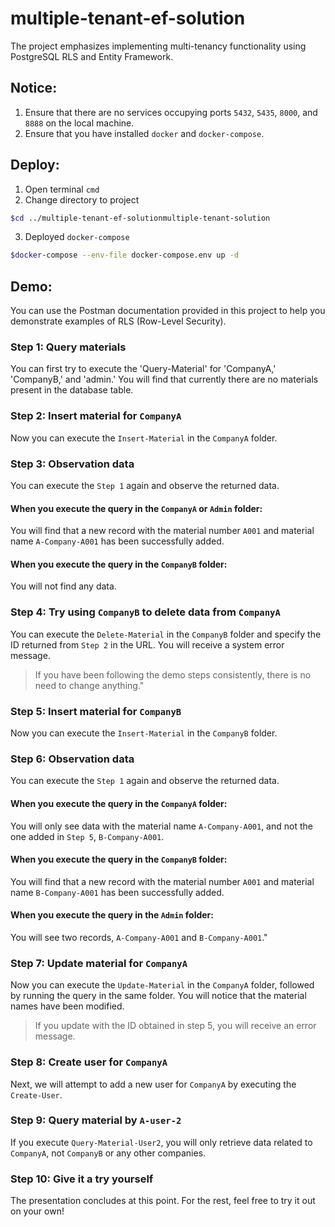 # multiple-tenant-ef-solution

The project emphasizes implementing multi-tenancy functionality using PostgreSQL RLS and Entity Framework.

## Notice:
1. Ensure that there are no services occupying ports `5432`, `5435`, `8000`, and `8888` on the local machine.
2. Ensure that you have installed `docker` and `docker-compose`.

## Deploy:
1. Open terminal `cmd`
2. Change directory to project  
```bash
$cd ../multiple-tenant-ef-solutionmultiple-tenant-solution
```
3. Deployed `docker-compose`  

```bash
$docker-compose --env-file docker-compose.env up -d  
```

## Demo:
You can use the Postman documentation provided in this project to help you demonstrate examples of RLS (Row-Level Security).

### Step 1: Query materials
You can first try to execute the 'Query-Material' for 'CompanyA,' 'CompanyB,' and 'admin.' You will find that currently there are no materials present in the database table.

### Step 2: Insert material for `CompanyA`
Now you can execute the `Insert-Material` in the `CompanyA` folder.

### Step 3: Observation data
You can execute the `Step 1` again and observe the returned data.

#### When you execute the query in the `CompanyA` or `Admin` folder:
You will find that a new record with the material number `A001` and material name `A-Company-A001` has been successfully added.

#### When you execute the query in the `CompanyB` folder:
You will not find any data.

### Step 4: Try using `CompanyB` to delete data from `CompanyA`
You can execute the `Delete-Material` in the `CompanyB` folder and specify the ID returned from `Step 2` in the URL.
You will receive a system error message.
> If you have been following the demo steps consistently, there is no need to change anything."

### Step 5: Insert material for `CompanyB`
Now you can execute the `Insert-Material` in the `CompanyB` folder.

### Step 6: Observation data
You can execute the `Step 1` again and observe the returned data.

#### When you execute the query in the `CompanyA` folder:
You will only see data with the material name `A-Company-A001`, and not the one added in `Step 5`, `B-Company-A001`.

#### When you execute the query in the `CompanyB` folder:
You will find that a new record with the material number `A001` and material name `B-Company-A001` has been successfully added.

#### When you execute the query in the `Admin` folder:
You will see two records, `A-Company-A001` and `B-Company-A001`."

### Step 7: Update material for `CompanyA`
Now you can execute the `Update-Material` in the `CompanyA` folder, followed by running the query in the same folder. You will notice that the material names have been modified.
> If you update with the ID obtained in step 5, you will receive an error message.

### Step 8: Create user for `CompanyA`
Next, we will attempt to add a new user for `CompanyA` by executing the `Create-User`.

### Step 9: Query material by `A-user-2`
If you execute `Query-Material-User2`, you will only retrieve data related to `CompanyA`, not `CompanyB` or any other companies.


### Step 10: Give it a try yourself
The presentation concludes at this point. For the rest, feel free to try it out on your own!